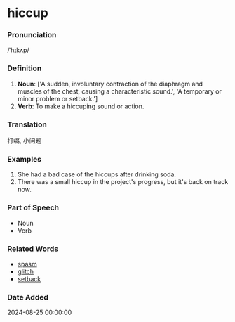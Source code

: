# hiccup
### Pronunciation
/ˈhɪkʌp/
### Definition
1. **Noun**: ['A sudden, involuntary contraction of the diaphragm and muscles of the chest, causing a characteristic sound.', 'A temporary or minor problem or setback.']
2. **Verb**: To make a hiccuping sound or action.
### Translation
打嗝, 小问题
### Examples
1. She had a bad case of the hiccups after drinking soda.
2. There was a small hiccup in the project's progress, but it's back on track now.
### Part of Speech
- Noun
- Verb
### Related Words
- [spasm](spasm.md)
- [glitch](glitch.md)
- [setback](setback.md)
### Date Added
2024-08-25 00:00:00